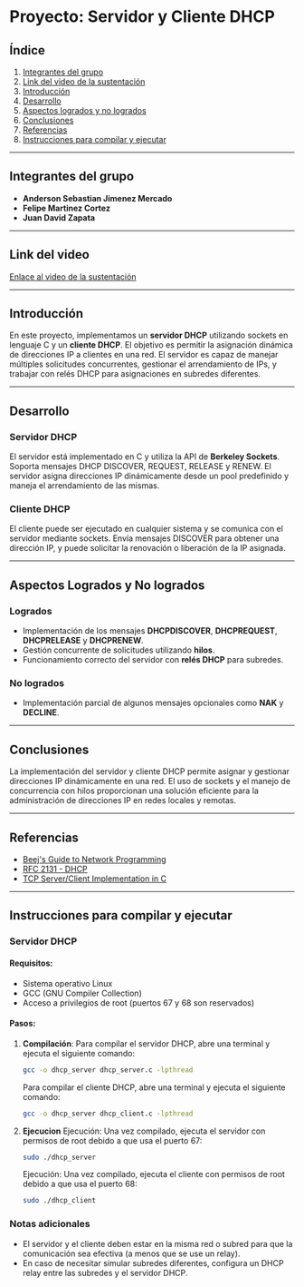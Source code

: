 # Proyecto: Servidor y Cliente DHCP

## Índice
1. [Integrantes del grupo](#integrantes-del-grupo)
2. [Link del video de la sustentación](#link-del-video)
3. [Introducción](#introducción)
4. [Desarrollo](#desarrollo)
5. [Aspectos logrados y no logrados](#aspectos-logrados-y-no-logrados)
6. [Conclusiones](#conclusiones)
7. [Referencias](#referencias)
8. [Instrucciones para compilar y ejecutar](#instrucciones-para-compilar-y-ejecutar)

---

## Integrantes del grupo
- **Anderson Sebastian Jimenez Mercado**  
- **Felipe Martinez Cortez**  
- **Juan David Zapata**

---

## Link del video
[Enlace al video de la sustentación](https://eafit-my.sharepoint.com/:f:/g/personal/asjimenezm_eafit_edu_co/EoWAX6YuPzVPnXisgqTfZV8BOTqloysMw_v3YDyLJOkxNw?e=JlFJtJ)

---

## Introducción
En este proyecto, implementamos un **servidor DHCP** utilizando sockets en lenguaje C y un **cliente DHCP**. El objetivo es permitir la asignación dinámica de direcciones IP a clientes en una red. El servidor es capaz de manejar múltiples solicitudes concurrentes, gestionar el arrendamiento de IPs, y trabajar con relés DHCP para asignaciones en subredes diferentes.

---

## Desarrollo
### Servidor DHCP
El servidor está implementado en C y utiliza la API de **Berkeley Sockets**. Soporta mensajes DHCP DISCOVER, REQUEST, RELEASE y RENEW. El servidor asigna direcciones IP dinámicamente desde un pool predefinido y maneja el arrendamiento de las mismas.

### Cliente DHCP
El cliente puede ser ejecutado en cualquier sistema y se comunica con el servidor mediante sockets. Envía mensajes DISCOVER para obtener una dirección IP, y puede solicitar la renovación o liberación de la IP asignada.

---

## Aspectos Logrados y No logrados
### Logrados
- Implementación de los mensajes **DHCPDISCOVER**, **DHCPREQUEST**, **DHCPRELEASE** y **DHCPRENEW**.
- Gestión concurrente de solicitudes utilizando **hilos**.
- Funcionamiento correcto del servidor con **relés DHCP** para subredes.
  
### No logrados
- Implementación parcial de algunos mensajes opcionales como **NAK** y **DECLINE**.

---

## Conclusiones
La implementación del servidor y cliente DHCP permite asignar y gestionar direcciones IP dinámicamente en una red. El uso de sockets y el manejo de concurrencia con hilos proporcionan una solución eficiente para la administración de direcciones IP en redes locales y remotas.

---

## Referencias
- [Beej's Guide to Network Programming](https://beej.us/guide/bgnet/)
- [RFC 2131 - DHCP](https://datatracker.ietf.org/doc/html/rfc2131)
- [TCP Server/Client Implementation in C](https://www.geeksforgeeks.org/tcp-server-client-implementation-in-c/)

---

## Instrucciones para compilar y ejecutar

### Servidor DHCP

#### Requisitos:
- Sistema operativo Linux
- GCC (GNU Compiler Collection)
- Acceso a privilegios de root (puertos 67 y 68 son reservados)

#### Pasos:

1. **Compilación**:
   Para compilar el servidor DHCP, abre una terminal y ejecuta el siguiente comando:
   ```bash
   gcc -o dhcp_server dhcp_server.c -lpthread
    ```

   Para compilar el cliente DHCP, abre una terminal y ejecuta el siguiente comando:
   ```bash
   gcc -o dhcp_server dhcp_client.c -lpthread

2. **Ejecucion**
   Ejecución: Una vez compilado, ejecuta el servidor con permisos de root debido a que usa el puerto 67:
    ```bash
   sudo ./dhcp_server
    ```

    Ejecución: Una vez compilado, ejecuta el cliente con permisos de root debido a que usa el puerto 68:
    ```bash
   sudo ./dhcp_client

### Notas adicionales
- El servidor y el cliente deben estar en la misma red o subred para que la comunicación sea efectiva (a menos que se use un relay).
- En caso de necesitar simular subredes diferentes, configura un DHCP relay entre las subredes y el servidor DHCP.
